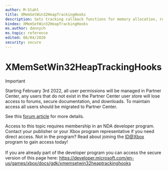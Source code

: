 ```yaml
---
author: M-Stahl
title: XMemSetWin32HeapTrackingHooks
description: Sets tracking callback functions for memory allocation, reallocation, and deallocation of Win32 heaps.
kindex: XMemSetWin32HeapTrackingHooks
ms.author: dannych
ms.topic: reference
edited: 06/04/2020
security: secure
---
```


# XMemSetWin32HeapTrackingHooks
> [!IMPORTANT]
> Starting February 3rd 2022, all user permissions will be managed in Partner Center, any users that do not exist in the Partner Center user store will lose access to forums, secure documentation, and downloads. To maintain access all users should be migrated to Partner Center. <p></p>See this <a href="https://forums.xboxlive.com/articles/132187/breaking-change-user-access-for-forums-secure-docu.html">forum article</a> for more details.  

 Access to this topic requires membership in an NDA developer program. Contact your publisher or your Xbox program representative if you need direct access. Not in the program? Read about joining the <a href="https://www.xbox.com/Developers/id">ID@Xbox</a> program to gain access today!  <br/><br/>If you are already part of the developer program you can access the secure version of this page here: <a target="_blank" href="https://developer.microsoft.com/en-us/games/xbox/docs/gdk/xmemsetwin32heaptrackinghooks">https://developer.microsoft.com/en-us/games/xbox/docs/gdk/xmemsetwin32heaptrackinghooks</a>